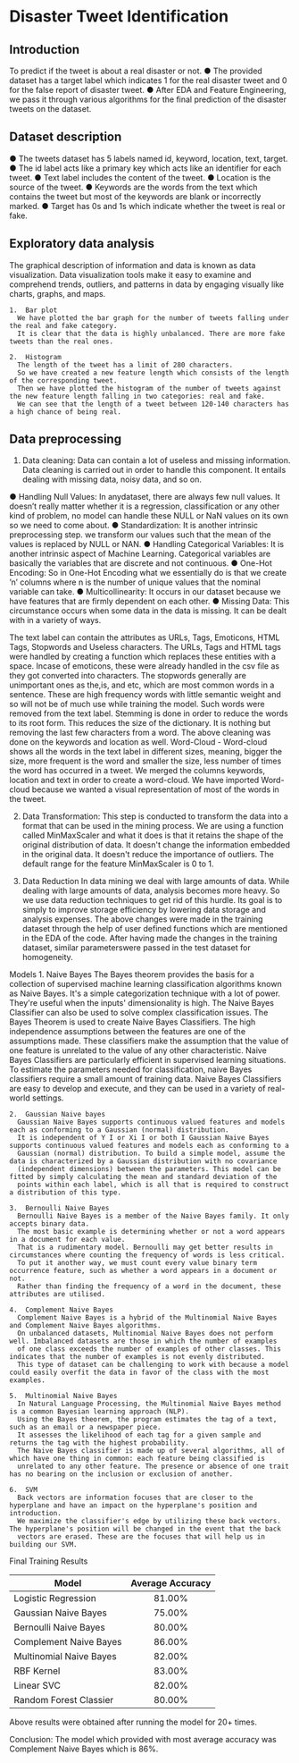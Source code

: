 # Disaster Tweet Identification

## Introduction
To predict if the tweet is about a real disaster or not.
●	The provided dataset has a target label which indicates 1 for the real disaster tweet and 0 for the false report of disaster tweet.
●	After EDA and Feature Engineering, we pass it through various algorithms for the final prediction of the disaster tweets on the dataset.

## Dataset description
●	The tweets dataset has 5 labels named id, keyword, location, text, target.
●	The id label acts like a primary key which acts like an identifier for each tweet.
●	Text label includes the content of the tweet.
●	Location is the source of the tweet.
●	Keywords are the words from the text which contains the tweet but most of the keywords are blank or incorrectly marked.
●	Target has 0s and 1s which indicate whether the tweet is real or fake.

## Exploratory data analysis
The graphical description of information and data is known as data visualization. Data visualization tools make it easy to examine and comprehend trends, outliers, and patterns in data by engaging visually like charts, graphs, and maps.

	1.	Bar plot
      We have plotted the bar graph for the number of tweets falling under the real and fake category. 
      It is clear that the data is highly unbalanced. There are more fake tweets than the real ones.
     
	2.	Histogram
      The length of the tweet has a limit of 280 characters. 
      So we have created a new feature length which consists of the length of the corresponding tweet. 
      Then we have plotted the histogram of the number of tweets against the new feature length falling in two categories: real and fake. 
      We can see that the length of a tweet between 120-140 characters has a high chance of being real.

## Data preprocessing

1. Data cleaning: Data can contain a lot of useless and missing information. Data cleaning is carried out in order to handle this component. 
   It entails dealing with missing data, noisy data, and so on.
   
●	Handling Null Values: In anydataset, there are always few null values.
  It doesn’t really matter whether it is a regression, classification or any other kind of problem, no model can handle these NULL or 
  NaN values on its own so we need to come about.
●	Standardization: It is another intrinsic preprocessing step. we transform our values such that the mean of the values is replaced by NULL or NAN.
●	Handling Categorical Variables: It is another intrinsic aspect of Machine Learning.
  Categorical variables are basically the variables that are discrete and not continuous.
●	One-Hot Encoding: So in One-Hot Encoding what we essentially do is that we create ’n’ columns where n is the number of unique values 
  that the nominal variable can take.
●	Multicollinearity: It occurs in our dataset because we have features that are firmly dependent on each other.
●	Missing Data: This circumstance occurs when some data in the data is missing. It can be dealt with in a variety of ways.

The text label can contain the attributes as URLs, Tags, Emoticons, HTML Tags,
Stopwords and Useless characters.
The URLs, Tags and HTML tags were handled by creating a function which replaces these entities with a space.
Incase of emoticons, these were already handled in the csv file as they got converted into characters.
The stopwords generally are unimportant ones as the,is, and etc, which are most common words in a sentence. 
These are high frequency words with little semantic weight and so will not be of much use while training the model. 
Such words were removed from the text label.
Stemming is done in order to reduce the words to its root form. This reduces the size of the dictionary. 
It is nothing but removing the last few characters from a word.
The above cleaning was done on the keywords and location as well.
Word-Cloud - Word-cloud shows all the words in the text label in different sizes, meaning, bigger the size, 
more frequent is the word and smaller the size, less number of times the word has occurred in a tweet. 
We merged the columns keywords, location and text in order to create a word-cloud. 
We have imported Word-cloud because we wanted a visual representation of most of the words in the tweet.

2. Data Transformation: This step is conducted to transform the data into a format that can be used in the mining process. 
We are using a function called MinMaxScaler and what it does is that it retains the shape of the original distribution of data. 
It doesn't change the information embedded in the original data. It doesn't reduce the importance of outliers.
The default range for the feature MinMaxScaler is 0 to 1.

3.	Data Reduction
In data mining we deal with large amounts of data. While dealing with large amounts of data, analysis becomes more heavy. 
So we use data reduction techniques to get rid of this hurdle. Its goal is to simply to improve storage efficiency by 
lowering data storage and analysis expenses. The above changes were made in the training dataset through the help of user defined functions 
which are mentioned in the EDA of the code. After having made the changes in the training dataset, similar parameterswere passed in the test 
dataset for homogeneity.

Models
	1.	Naive Bayes
      The Bayes theorem provides the basis for a collection of supervised machine learning classification algorithms known as Naive Bayes. 
      It's a simple categorization technique with a lot of power. They're useful when the inputs' dimensionality is high. The Naive
      Bayes Classifier can also be used to solve complex classification issues.
      The Bayes Theorem is used to create Naive Bayes Classifiers. The high independence assumptions between the features are one of the assumptions 	  	made.
      These classifiers make the assumption that the value of one feature is unrelated to the value of any other characteristic. 
      Naive Bayes Classifiers are particularly efficient in supervised learning situations. 
      To estimate the parameters needed for classification, naive Bayes classifiers require a small amount of training data. 
      Naive Bayes Classifiers are easy to develop and execute, and they can be used in a variety of real-world settings.
      
	2.	Gaussian Naive bayes
      Gaussian Naive Bayes supports continuous valued features and models each as conforming to a Gaussian (normal) distribution.
      It is independent of Y I or Xi I or both I Gaussian Naive Bayes supports continuous valued features and models each as conforming to a 
      Gaussian (normal) distribution. To build a simple model, assume the data is characterized by a Gaussian distribution with no covariance 
      (independent dimensions) between the parameters. This model can be fitted by simply calculating the mean and standard deviation of the 
      points within each label, which is all that is required to construct a distribution of this type.
      
	3.	Bernoulli Naive Bayes
      Bernoulli Naive Bayes is a member of the Naive Bayes family. It only accepts binary data. 
      The most basic example is determining whether or not a word appears in a document for each value. 
      That is a rudimentary model. Bernoulli may get better results in circumstances where counting the frequency of words is less critical. 
      To put it another way, we must count every value binary term occurrence feature, such as whether a word appears in a document or not. 
      Rather than finding the frequency of a word in the document, these attributes are utilised.
      
	4.	Complement Naive Bayes
      Complement Naive Bayes is a hybrid of the Multinomial Naive Bayes and Complement Naive Bayes algorithms. 
      On unbalanced datasets, Multinomial Naive Bayes does not perform well. Imbalanced datasets are those in which the number of examples 
      of one class exceeds the number of examples of other classes. This indicates that the number of examples is not evenly distributed. 
      This type of dataset can be challenging to work with because a model could easily overfit the data in favor of the class with the most examples.
      
	5.	Multinomial Naive Bayes
      In Natural Language Processing, the Multinomial Naive Bayes method is a common Bayesian learning approach (NLP). 
      Using the Bayes theorem, the program estimates the tag of a text, such as an email or a newspaper piece. 
      It assesses the likelihood of each tag for a given sample and returns the tag with the highest probability. 
      The Naive Bayes classifier is made up of several algorithms, all of which have one thing in common: each feature being classified is 
      unrelated to any other feature. The presence or absence of one trait has no bearing on the inclusion or exclusion of another.
      
	6.	SVM
      Back vectors are information focuses that are closer to the hyperplane and have an impact on the hyperplane's position and introduction. 
      We maximize the classifier's edge by utilizing these back vectors. The hyperplane's position will be changed in the event that the back 
      vectors are erased. These are the focuses that will help us in building our SVM.
      
Final Training Results

| Model                   | Average Accuracy| 
| ------------------------|:---------------:| 
| Logistic Regression     | 81.00%          | 
| Gaussian Naive Bayes    | 75.00%          |   
| Bernoulli Naive Bayes   | 80.00%          |
| Complement Naive Bayes  | 86.00%          |
| Multinomial Naive Bayes | 82.00%          |
| RBF Kernel              | 83.00%          |
| Linear SVC              | 82.00%          |
| Random Forest Classier  | 80.00%          |
	
Above results were obtained after running the model for 20+ times.

Conclusion: The model which provided with most average accuracy was Complement Naive Bayes which is 86%.
